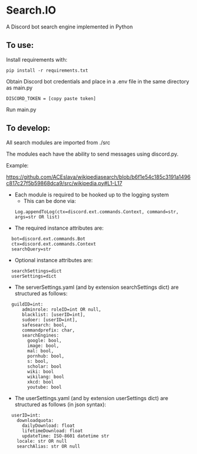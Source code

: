 # Search.IO
A Discord bot search engine implemented in Python

## To use:

Install requirements with:
```
pip install -r requirements.txt
```

Obtain Discord bot credentials and place in a .env file in the same directory as main.py 

`DISCORD_TOKEN = [copy paste token]`

Run main.py


## To develop:

  All search modules are imported from ./src
  
  The modules each have the ability to send messages using discord.py.
     
   Example:

   https://github.com/ACEslava/wikipediasearch/blob/b6f1e54c185c3191a1496c817c27f5b59868dca9/src/wikipedia.py#L1-L17

  * Each module is required to be hooked up to the logging system
    * This can be done via:
    ```
    Log.appendToLog(ctx=discord.ext.commands.Context, command=str, args=str OR list)
    ```
  * The required instance attributes are:
  ```
    bot=discord.ext.commands.Bot
    ctx=discord.ext.commands.Context
    searchQuery=str
  ```
  * Optional instance attributes are:
  ```
    searchSettings=dict
    userSettings=dict
  ```

  * The serverSettings.yaml (and by extension searchSettings dict) are structured as follows:
  ```
    guildID=int:
        adminrole: roleID=int OR null,
        blacklist: [userID=int],
        sudoer: [userID=int],
        safesearch: bool,
        commandprefix: char,
        searchEngines:
          google: bool,
          image: bool,
          mal: bool,
          pornhub: bool,
          s: bool,
          scholar: bool
          wiki: bool
          wikilang: bool
          xkcd: bool
          youtube: bool
  ```
  * The userSettings.yaml (and by extension userSettings dict) are structured as follows (in json syntax):
  ```
    userID=int:
      downloadquota:
        dailyDownload: float
        lifetimeDownload: float
        updateTime: ISO-8601 datetime str
      locale: str OR null
      searchAlias: str OR null
  ```
